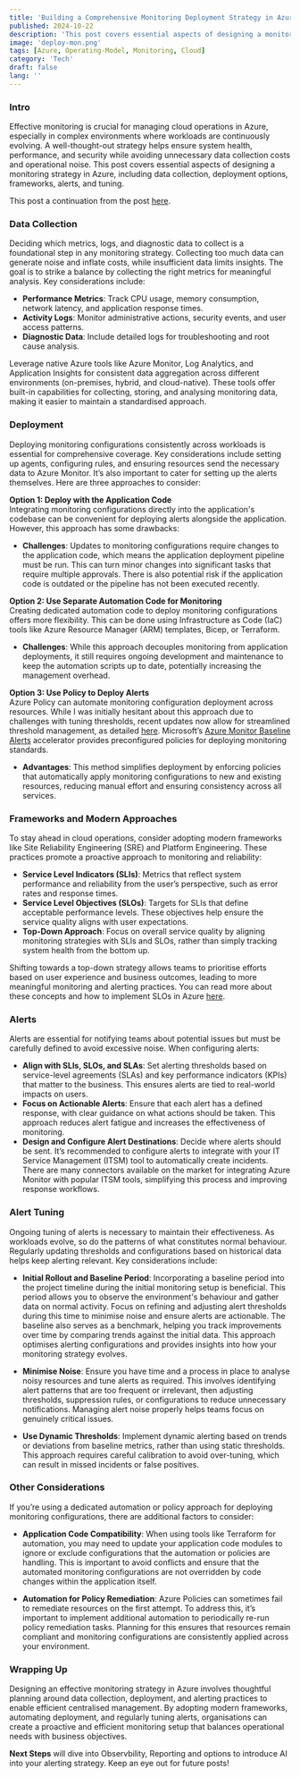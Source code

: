 ```yaml
---
title: 'Building a Comprehensive Monitoring Deployment Strategy in Azure: Key Considerations'
published: 2024-10-22
description: 'This post covers essential aspects of designing a monitoring strategy in Azure, including data collection, deployment options, frameworks, alerts, and tuning.'
image: 'deploy-mon.png'
tags: [Azure, Operating-Model, Monitoring, Cloud]
category: 'Tech'
draft: false 
lang: ''
---
```


### Intro

Effective monitoring is crucial for managing cloud operations in Azure, especially in complex environments where workloads are continuously evolving. A well-thought-out strategy helps ensure system health, performance, and security while avoiding unnecessary data collection costs and operational noise. This post covers essential aspects of designing a monitoring strategy in Azure, including data collection, deployment options, frameworks, alerts, and tuning.

This post a continuation from the post [here](https://cloudywaters.github.io/posts/monitoring-observability-intro/mon-obs-intro/).

### Data Collection

Deciding which metrics, logs, and diagnostic data to collect is a foundational step in any monitoring strategy. Collecting too much data can generate noise and inflate costs, while insufficient data limits insights. The goal is to strike a balance by collecting the right metrics for meaningful analysis. Key considerations include:

- **Performance Metrics**: Track CPU usage, memory consumption, network latency, and application response times.
- **Activity Logs**: Monitor administrative actions, security events, and user access patterns.
- **Diagnostic Data**: Include detailed logs for troubleshooting and root cause analysis.

Leverage native Azure tools like Azure Monitor, Log Analytics, and Application Insights for consistent data aggregation across different environments (on-premises, hybrid, and cloud-native). These tools offer built-in capabilities for collecting, storing, and analysing monitoring data, making it easier to maintain a standardised approach.

### Deployment

Deploying monitoring configurations consistently across workloads is essential for comprehensive coverage. Key considerations include setting up agents, configuring rules, and ensuring resources send the necessary data to Azure Monitor. It’s also important to cater for setting up the alerts themselves. Here are three approaches to consider:

**Option 1: Deploy with the Application Code**  
Integrating monitoring configurations directly into the application's codebase can be convenient for deploying alerts alongside the application. However, this approach has some drawbacks:
- **Challenges**: Updates to monitoring configurations require changes to the application code, which means the application deployment pipeline must be run. This can turn minor changes into significant tasks that require multiple approvals. There is also potential risk if the application code is outdated or the pipeline has not been executed recently.

**Option 2: Use Separate Automation Code for Monitoring**  
Creating dedicated automation code to deploy monitoring configurations offers more flexibility. This can be done using Infrastructure as Code (IaC) tools like Azure Resource Manager (ARM) templates, Bicep, or Terraform.
- **Challenges**: While this approach decouples monitoring from application deployments, it still requires ongoing development and maintenance to keep the automation scripts up to date, potentially increasing the management overhead.

**Option 3: Use Policy to Deploy Alerts**  
Azure Policy can automate monitoring configuration deployment across resources. While I was initially hesitant about this approach due to challenges with tuning thresholds, recent updates now allow for streamlined threshold management, as detailed [here](https://azure.github.io/azure-monitor-baseline-alerts/patterns/alz/Available_features/Threshold-Override/). Microsoft’s [Azure Monitor Baseline Alerts](https://github.com/Azure/azure-monitor-baseline-alerts) accelerator provides preconfigured policies for deploying monitoring standards.
- **Advantages**: This method simplifies deployment by enforcing policies that automatically apply monitoring configurations to new and existing resources, reducing manual effort and ensuring consistency across all services.

### Frameworks and Modern Approaches

To stay ahead in cloud operations, consider adopting modern frameworks like Site Reliability Engineering (SRE) and Platform Engineering. These practices promote a proactive approach to monitoring and reliability:

- **Service Level Indicators (SLIs)**: Metrics that reflect system performance and reliability from the user’s perspective, such as error rates and response times.
- **Service Level Objectives (SLOs)**: Targets for SLIs that define acceptable performance levels. These objectives help ensure the service quality aligns with user expectations.
- **Top-Down Approach**: Focus on overall service quality by aligning monitoring strategies with SLIs and SLOs, rather than simply tracking system health from the bottom up.

Shifting towards a top-down strategy allows teams to prioritise efforts based on user experience and business outcomes, leading to more meaningful monitoring and alerting practices. You can read more about these concepts and how to implement SLOs in Azure [here](https://learn.microsoft.com/en-us/azure/cloud-adoption-framework/manage/monitor/service-level-objectives).


### Alerts

Alerts are essential for notifying teams about potential issues but must be carefully defined to avoid excessive noise. When configuring alerts:

- **Align with SLIs, SLOs, and SLAs**: Set alerting thresholds based on service-level agreements (SLAs) and key performance indicators (KPIs) that matter to the business. This ensures alerts are tied to real-world impacts on users.
- **Focus on Actionable Alerts**: Ensure that each alert has a defined response, with clear guidance on what actions should be taken. This approach reduces alert fatigue and increases the effectiveness of monitoring.
- **Design and Configure Alert Destinations**: Decide where alerts should be sent. It’s recommended to configure alerts to integrate with your IT Service Management (ITSM) tool to automatically create incidents. There are many connectors available on the market for integrating Azure Monitor with popular ITSM tools, simplifying this process and improving response workflows.

### Alert Tuning

Ongoing tuning of alerts is necessary to maintain their effectiveness. As workloads evolve, so do the patterns of what constitutes normal behaviour. Regularly updating thresholds and configurations based on historical data helps keep alerting relevant. Key considerations include:

- **Initial Rollout and Baseline Period**: Incorporating a baseline period into the project timeline during the initial monitoring setup is beneficial. This period allows you to observe the environment's behaviour and gather data on normal activity. Focus on refining and adjusting alert thresholds during this time to minimise noise and ensure alerts are actionable. The baseline also serves as a benchmark, helping you track improvements over time by comparing trends against the initial data. This approach optimises alerting configurations and provides insights into how your monitoring strategy evolves.

- **Minimise Noise**: Ensure you have time and a process in place to analyse noisy resources and tune alerts as required. This involves identifying alert patterns that are too frequent or irrelevant, then adjusting thresholds, suppression rules, or configurations to reduce unnecessary notifications. Managing alert noise properly helps teams focus on genuinely critical issues.

- **Use Dynamic Thresholds**: Implement dynamic alerting based on trends or deviations from baseline metrics, rather than using static thresholds. This approach requires careful calibration to avoid over-tuning, which can result in missed incidents or false positives.


### Other Considerations

If you’re using a dedicated automation or policy approach for deploying monitoring configurations, there are additional factors to consider:

- **Application Code Compatibility**: When using tools like Terraform for automation, you may need to update your application code modules to ignore or exclude configurations that the automation or policies are handling. This is important to avoid conflicts and ensure that the automated monitoring configurations are not overridden by code changes within the application itself.

- **Automation for Policy Remediation**: Azure Policies can sometimes fail to remediate resources on the first attempt. To address this, it’s important to implement additional automation to periodically re-run policy remediation tasks. Planning for this ensures that resources remain compliant and monitoring configurations are consistently applied across your environment.

### Wrapping Up

Designing an effective monitoring strategy in Azure involves thoughtful planning around data collection, deployment, and alerting practices to enable efficient centralised management. By adopting modern frameworks, automating deployment, and regularly tuning alerts, organisations can create a proactive and efficient monitoring setup that balances operational needs with business objectives.

**Next Steps** will dive into Observbility, Reporting and options to introduce AI into your alerting strategy. Keep an eye out for future posts!
